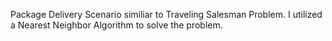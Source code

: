 Package Delivery Scenario similiar to Traveling Salesman Problem. I utilized a Nearest Neighbor Algorithm to solve the problem.
